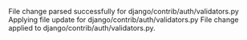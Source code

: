 File change parsed successfully for django/contrib/auth/validators.py
Applying file update for django/contrib/auth/validators.py
File change applied to django/contrib/auth/validators.py.
